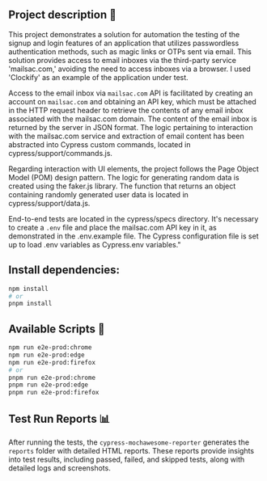 ## Project description 📖

This project demonstrates a solution for automation the testing of the signup and login features of an application that utilizes passwordless authentication methods, such as magic links or OTPs sent via email. This solution provides access to email inboxes via the third-party service 'mailsac.com,' avoiding the need to access inboxes via a browser. I used 'Clockify' as an example of the application under test.

Access to the email inbox via `mailsac.com` API is facilitated by creating an account on `mailsac.com` and obtaining an API key, which must be attached in the HTTP request header to retrieve the contents of any email inbox associated with the mailsac.com domain. The content of the email inbox is returned by the server in JSON format. The logic pertaining to interaction with the mailsac.com service and extraction of email content has been abstracted into Cypress custom commands, located in cypress/support/commands.js.

Regarding interaction with UI elements, the project follows the Page Object Model (POM) design pattern.
The logic for generating random data is created using the faker.js library. The function that returns an object containing randomly generated user data is located in cypress/support/data.js.

End-to-end tests are located in the cypress/specs directory. It's necessary to create a `.env` file and place the mailsac.com API key in it, as demonstrated in the .env.example file. The Cypress configuration file is set up to load .env variables as Cypress.env variables."

## Install dependencies:

```bash
npm install
# or
pnpm install
```

## Available Scripts 🧪

```bash
npm run e2e-prod:chrome
npm run e2e-prod:edge
npm run e2e-prod:firefox
# or
pnpm run e2e-prod:chrome
pnpm run e2e-prod:edge
pnpm run e2e-prod:firefox
```

## Test Run Reports 📊

After running the tests, the `cypress-mochawesome-reporter` generates the `reports` folder with detailed HTML reports. These reports provide insights into test results, including passed, failed, and skipped tests, along with detailed logs and screenshots.
